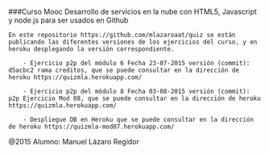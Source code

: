 ###Curso Mooc Desarrollo de servicios en la nube con HTML5, Javascript y node.js para ser usados en Github

	
	En este repositorio https://github.com/mlazaroaat/quiz se están publicando las diferentes versiones de los ejercicios del curso, y en heroku desplegando la versión correspondiente.

		- Ejercicio p2p del módulo 6 Fecha 23-07-2015 versión (commit): d5acbc2 rama creditos, que se puede consultar en la dirección de heroku https://quizmla.herokuapp.com/

		- Ejercicio p2p del módulo 8 Fecha 03-08-2015 versión (commit):  p2p Ejercicio Mod 08, que se puede consultar en la dirección de heroku https://quizmla.herokuapp.com/
	
		- Despliegue DB en Heroku que se puede consultar en la dirección de heroku https://quizmla-mod07.herokuapp.com/

 @2015 Alumno: Manuel Lázaro Regidor

